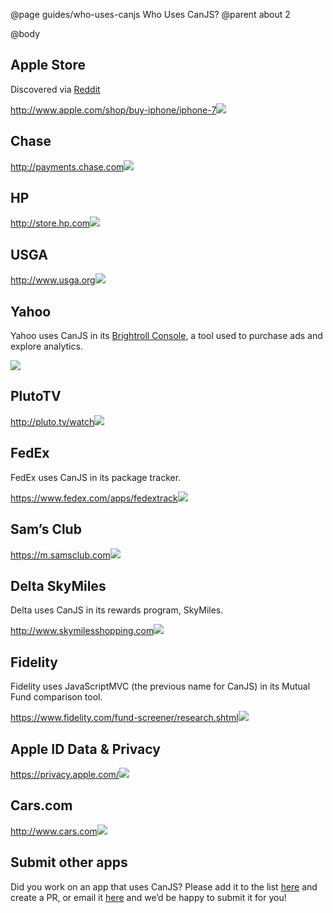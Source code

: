 @page guides/who-uses-canjs Who Uses CanJS?
@parent about 2

@body

<div class="screenshots">

## Apple Store

Discovered via [Reddit](https://www.reddit.com/r/javascript/comments/1kffau/apple_store_use_canjs_javascript_framework_not/)

<a href="http://www.apple.com/shop/buy-iphone/iphone-7"><span>http://www.apple.com/shop/buy-iphone/iphone-7</span><img src="../../docs/can-guides/images/apps/screenshots-aos.jpg"></a>

## Chase

<a href="http://payments.chase.com"><span>http://payments.chase.com</span><img src="../../docs/can-guides/images/apps/screenshots-chase.jpg">

## HP

<a href="http://store.hp.com"><span>http://store.hp.com</span><img src="../../docs/can-guides/images/apps/screenshots-hp.jpg"></a>

## USGA

<a href="http://www.usga.org/"><span>http://www.usga.org</span><img src="../../docs/can-guides/images/apps/screenshots-usga.jpg"></a>

## Yahoo

Yahoo uses CanJS in its [Brightroll Console](https://www.bitovi.com/blog/canjs-case-study-brightroll), a tool used to purchase ads and explore analytics.

<img src="../../docs/can-guides/images/apps/screenshots-brightroll.jpg">

## PlutoTV

<a href="http://pluto.tv/watch"><span>http://pluto.tv/watch</span><img src="../../docs/can-guides/images/apps/screenshots-plutotv.jpg"></a>

## FedEx

FedEx uses CanJS in its package tracker.

<a href="https://www.fedex.com/apps/fedextrack/?action=track&cntry_code=us"><span>https://www.fedex.com/apps/fedextrack</span><img src="../../docs/can-guides/images/apps/screenshots-fedex.jpg"></a>

## Sam’s Club

<a href="https://m.samsclub.com/locator?xid=hdr_locator"><span>https://m.samsclub.com</span><img src="../../docs/can-guides/images/apps/screenshots-sams.jpg"></a>


## Delta SkyMiles

Delta uses CanJS in its rewards program, SkyMiles.

<a href="http://www.skymilesshopping.com/"><span>http://www.skymilesshopping.com</span><img src="../../docs/can-guides/images/apps/screenshots-skymiles.jpg"></a>


## Fidelity

Fidelity uses JavaScriptMVC (the previous name for CanJS) in its Mutual Fund comparison tool.

<a href="https://www.fidelity.com/fund-screener/research.shtml"><span>https://www.fidelity.com/fund-screener/research.shtml</span><img src="../../docs/can-guides/images/apps/screenshots-fidelity.jpg"></a>

## Apple ID Data & Privacy

<a href="https://privacy.apple.com/"><span>https://privacy.apple.com/</span><img src="../../docs/can-guides/images/apps/screenshots-apple-id-data-and-privacy.png"></a>

## Cars.com

<a href="http://www.cars.com"><span>http://www.cars.com</span><img src="../../docs/can-guides/images/apps/screenshots-cars.jpg"></a>


</div>

## Submit other apps

Did you work on an app that uses CanJS? Please add it to the list [here](https://github.com/canjs/canjs/blob/master/docs/can-guides/introduction/who-uses.md) and create a PR, or email it [here](mailto:contact@bitovi.com) and we’d be happy to submit it for you!


[//]: # (Volkswagon)

[//]: # (Wells Fargo)

[//]: # (Walmart)

[//]: # (T-Mobile)
